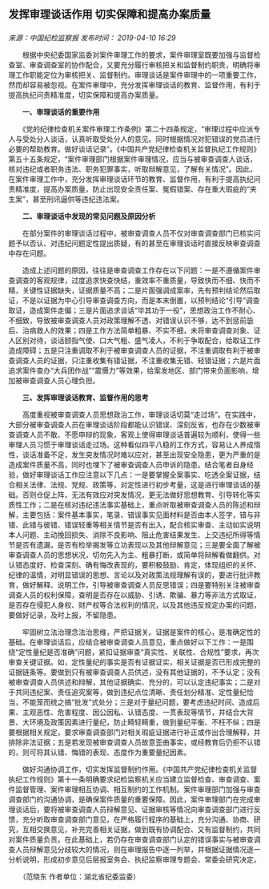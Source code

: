 ## 发挥审理谈话作用 切实保障和提高办案质量

### 

_来源：中国纪检监察报_ _发布时间： 2019-04-10 16:29_

　　根据中央纪委国家监委对案件审理工作的要求，案件审理室既要加强与监督检查室、审查调查室的协作配合，又要充分履行审核把关和监督制约职责，明确将审理工作职能定位为审核把关、监督制约。审理谈话是案件审理中的一项重要工作，然而却容易被忽视。在案件审理中，充分发挥审理谈话的教育、监督作用，有利于提高执纪问责精准度，切实保障和提高办案质量。

　　**一、审理谈话的重要作用**

　　《党的纪律检查机关案件审理工作条例》第二十四条规定，“审理过程中应派专人与受处分人谈话，认真听取受处分人的意见。同时根据情况对犯错误的党员进行必要的帮助教育。做好谈话记录”。《中国共产党纪律检查机关监督执纪工作规则》第五十五条规定，“案件审理部门根据案件审理情况，应当与被审查调查人谈话，核对违纪或者职务违法、职务犯罪事实，听取辩解意见，了解有关情况”。因此，在案件审理工作中，充分发挥审理谈话环节的教育、监督作用，有利于提高执纪问责精准度，提高办案质量，防止出现安全责任案、冤假错案、存在重大瑕疵的“夹生案”，甚至刑讯逼供等违纪违法案。

　　**二、审理谈话中发现的常见问题及原因分析**

　　在部分案件的审理谈话过程中，被审查调查人员不仅对审查调查部门已核实问题予以否认、对违纪问题定性提出质疑，有的甚至在审理谈话时直接反映审查调查中存在问题。

　　造成上述问题的原因，往往是审查调查工作存在以下问题：一是不遵循案件审查调查的客观规律，过度追求快查快结，重效率不重质量，导致快而不细、快而不精，关键性证据缺失，证据质量不高；二是片面强调成案率，先有预判结论然后取证，不是以证据为中心引导审查调查方向，而是本末倒置，以预判结论“引导”调查取证，造成案件走偏；三是片面追求谈话“毕其功于一役”，思想政治工作不耐心、不细致，导致被审查调查人员对政策理解不透、对错误认识不够，达不到惩前毖后、治病救人的效果；四是工作方法简单粗暴、不实不细，未将审查调查对象、证人区别对待，谈话颐指气使、口大气粗、盛气凌人，不利于争取配合，给取证工作造成障碍；五是只注重调取不利于被审查调查人员的证据，不注重调取有利于被审查调查人员的证据，只注重收集有错证据，不注重收集无错、轻错证据；六是片面追求案件查办“大兵团作战”“震慑力”等效果，给案发地区、部门带来负面影响，增加被审查调查人员心理负担。

　　**三、发挥审理谈话教育、监督作用的思考**

　　高度重视被审查调查人员思想政治工作，审理谈话切莫“走过场”。在实践中，大部分被审查调查人员在审理谈话阶段都能认识错误、深刻反省，也存在少数被审查调查人员不敢、不愿申辩的现象，客观上使得审理谈话普遍较为顺利，使得一些审理人员习惯于审理谈话走过场。这种看似四平八稳的工作方式，容易让人养成惰性，谈话准备不足，发生突发情况时难以应对，甚至出现安全隐患，更为严重的是造成案件质量不高，同时也埋下了被审查调查人员申诉的隐患。结合笔者自身经验，做好审理谈话工作应注意以下几点：一是要掌握全案事实、吃透全案证据，结合相关法律、法规、党规、政策等，对定性进行初步考量，这是进行审理谈话的基础。否则仓促上阵，无法有效应对突发情况，更无法做好思想教育、引导转化等实质性工作；二是在核对违纪违法事实基础上，重点听取被审查调查人员的陈述和辩解，主要包括：案件基本事实，笔录、错误事实见面材料是否由本人签字，错与非错、此错与彼错、错误轻重等相关情节是否有出入，配合核实审查、主动如实说明本人问题、主动挽回损失、消除不良影响、阻止危害结果发生、上交违纪所得等情节是否有遗漏，是否有检举揭发等立功表现以及其他辩解意见；三是要全面了解被审查调查人员的思想状况，切勿先入为主、粗暴打断，或简单将辩解看做翻供。对认错态度好、检查深刻、确有悔改表现的，要积极鼓励、肯定，体现组织的关怀、纪律的温情，对明显错误的思想、言论以及对政策法规理解有误的，要进行批评教育，做好解释、说明工作，引导被审查调查人员反思错误；四是要特别关注被审查调查人员的权利保障，查明是否存在以威胁、引诱、欺骗、暴力等非法方式取证，是否存在侵犯人身权、财产权等合法权利的情况，以及其他违反规定办案的问题，要做好记录，及时上报，不留隐患。

　　牢固树立法治理念法治思维，严把证据关。证据是案件的核心，是准确定性的基础。在审理谈话后，应结合被审查调查人员意见，重点做好以下工作：一是围绕“定性量纪是否准确”问题，紧扣证据审查“真实性、关联性、合规性”要求，再次审查关键证据。如，定性量纪的事实是否有证据证实，相关证据是否已形成完整的证据链条等。要做到只有被审查调查人员供述，没有其他证据的，不予认定；没有被审查调查人员供述和辩解，其他证据确实、充分的，可以认定违纪事实；二是对于共同违纪案、责任追究案等，做到违纪点位清晰、责任划分精准、定性量纪恰当，不能笼而统之搞“批发”式处分；三是对于量纪问题，要考虑违纪时间、造成后果、主观恶性、危害程度、因公因私、认错态度、一贯表现等情节，并结合大背景、大环境及政策因素进行量纪，防止畸轻畸重，做到量纪平衡、不枉不纵；四是要根据相关规定，要求审查调查部门对相关瑕疵证据进行补正或作出合理解释，并排除非法证据；五是若发现被审查调查人员故意歪曲事实，或经教育后仍拒不认错的，则可将其认错、悔错的表现、态度作为重要量纪因素。

　　做好沟通协调工作，切实发挥监督制约作用。《中国共产党纪律检查机关监督执纪工作规则》第十一条明确要求纪检监察机关应当建立监督检查、审查调查、案件监督管理、案件审理相互协调、相互制约的工作机制。案件审理部门加强与审查调查部门的沟通协调，是确保案件质量的重要保障。因此，案件审理部门在完成审理谈话后，要将被审查调查人员辩解意见、证据审核等情况向审查调查部门进行反馈，充分听取审查调查部门意见，在严格履行程序的基础上，充分沟通、协商、研究，互相交换意见，补充完善相关证据，做到既有协调配合、又有监督制约，共同对案件质量负责。在此基础上，若仍存在审查调查部门认定的错误事实与被审查调查人员辩解意见分歧较大的情况，则在审理报告中逐一列举，并根据证据情况逐一分析说明，形成初步意见后层报室务会、执纪监察审理专题会、常委会研究决定。

　　（范晓东 作者单位：湖北省纪委监委）